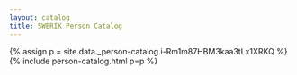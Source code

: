 ```yaml
---
layout: catalog
title: SWERIK Person Catalog
---
```

{% assign p = site.data._person-catalog.i-Rm1m87HBM3kaa3tLx1XRKQ %}
{% include person-catalog.html p=p %}

